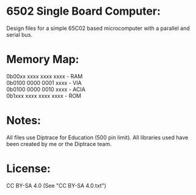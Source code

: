 # 6502 Single Board Computer:
Design files for a simple 65C02 based microcomputer with a parallel and serial bus.

# Memory Map:
0b00xx xxxx xxxx xxxx - RAM  
0b0100 0000 0001 xxxx - VIA  
0b0100 0000 0010 xxxx - ACIA  
0b1xxx xxxx xxxx xxxx - ROM  

# Notes:
All files use Diptrace for Education (500 pin limit). All libraries used have been created by me or the Diptrace team.  

# License:
CC BY-SA 4.0 (See "CC BY-SA 4.0.txt")
